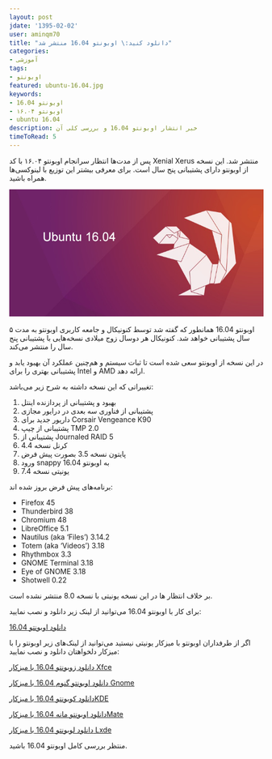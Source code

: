 ```yaml
---
layout: post
jdate: '1395-02-02'
user: aminqm70
title: "دانلود کنید:\ اوبونتو 16.04 منتشر شد"
categories:
- آموزشی
tags:
- اوبونتو
featured: ubuntu-16.04.jpg
keywords:
- اوبونتو 16.04
- اوبونتو ۱۶.۰۴
- ubuntu 16.04
description: خبر انتشار اوبونتو 16.04 و بررسی کلی آن
timeToRead: 5
---
```


پس از مدت‌ها انتظار سر‌انجام اوبونتو ۱۶.۰۴ با کد Xenial Xerus منتشر شد. این نسخه از اوبونتو دارای پشتیبانی پنج سال است. برای معرفی بیشتر این توزیع با لینوکسی‌ها همراه باشید.

![ubuntu-16.04-xenial-xerus](/images/ubuntu-16.04-xenial-xerus.png)

اوبونتو 16.04 همانطور که گفته شد توسط کنونیکال و جامعه کاربری اوبونتو به مدت ۵ سال پشتیبانی خواهد شد. کنونیکال هر دوسال زوج میلادی نسخه‌هایی با پشتیبانی پنج سال را منتشر می‌کند.

در این نسخه از اوبونتو سعی شده است تا ثبات سیستم و هم‌چنین عملکرد آن بهبود یابد و پشتیبانی بهتری را برای Intel و AMD ارائه دهد.

تغییراتی که این نسخه داشته به شرح زیر می‌باشد:

1.  بهبود و پشتیبانی از پردازنده اینتل
2.  پشتیبانی از فناوری سه بعدی در درایور مجازی
3.  داریور جدید برای Corsair Vengeance K90
4.  پشتیبانی از چیپ TMP 2.0
5.  پشتیبانی از Journaled RAID 5
6.  کرنل نسخه 4.4
7.  پایتون نسخه 3.5 بصورت پیش فرض
8.  ورود snappy به اوبونتو 16.04
9.  یونیتی نسخه 7.4

برنامه‌های پیش فرض بروز شده اند:

*   Firefox 45
*   Thunderbird 38
*   Chromium 48
*   LibreOffice 5.1
*   Nautilus (aka ‘Files’) 3.14.2
*   Totem (aka ‘Videos’) 3.18
*   Rhythmbox 3.3
*   GNOME Terminal 3.18
*   Eye of GNOME 3.18
*   Shotwell 0.22

بر خلاف انتظار ها در این نسخه یونیتی با نسخه 8.0 منتشر نشده است.

برای کار با اوبونتو 16.04 می‌توانید از لینک زیر دانلود و نصب نمایید:

[دانلود اوبونتو 16.04](http://releases.ubuntu.com/16.04/)

اگر از طرفداران اوبونتو با میزکار یونیتی نیستید می‌توانید از لینک‌های زیر اوبونتو را با میزکار دلخواهتان دانلود و نصب نمایید:

[دانلود زوبونتو 16.04 با میزکار Xfce](http://cdimage.ubuntu.com/xubuntu/releases/16.04/release/)

[دانلود اوبونتو گنوم 16.04 با میزکار Gnome](http://cdimage.ubuntu.com/ubuntu-gnome/releases/16.04/release/)

[دانلود کوبونتو 16.04 با میزکارKDE](http://cdimage.ubuntu.com/kubuntu/releases/16.04/release/)

[دانلود اوبونتو مانه 16.04 با میزکارMate](http://cdimage.ubuntu.com/ubuntu-mate/releases/16.04/release/)

[دانلود لوبونتو 16.04 با میزکار Lxde](http://cdimage.ubuntu.com/lubuntu/releases/16.04/release/)

منتظر بررسی کامل اوبونتو 16.04 باشید.